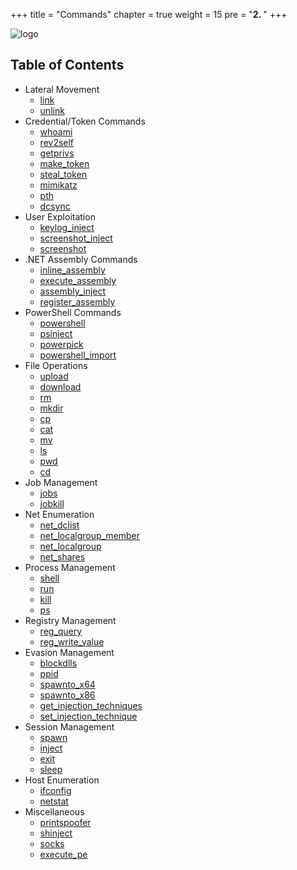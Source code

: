 +++
title = "Commands"
chapter = true
weight = 15
pre = "<b>2. </b>"
+++

![logo](/agents/mapples/MapplesLandscape.svg?width=600px)

## Table of Contents

- Lateral Movement
    * [link](/agents/mapples/commands/link/)
    * [unlink](/agents/mapples/commands/unlink/)
- Credential/Token Commands
    * [whoami](/agents/mapples/commands/whoami/)
    * [rev2self](/agents/mapples/commands/rev2self/)
    * [getprivs](/agents/mapples/commands/getprivs/)
    * [make_token](/agents/mapples/commands/make_token/)
    * [steal_token](/agents/mapples/commands/steal_token/)
    * [mimikatz](/agents/mapples/commands/mimikatz/)
    * [pth](/agents/mapples/commands/pth/)
    * [dcsync](/agents/mapples/commands/dcsync/)
- User Exploitation
    * [keylog_inject](/agents/mapples/commands/keylog_inject/)
    * [screenshot_inject](/agents/mapples/commands/screenshot_inject/)
    * [screenshot](/agents/mapples/commands/screenshot/)
- .NET Assembly Commands
    * [inline_assembly](/agents/mapples/commands/inline_assembly/)
    * [execute_assembly](/agents/mapples/commands/execute_assembly/)
    * [assembly_inject](/agents/mapples/commands/assembly_inject/)
    * [register_assembly](/agents/mapples/commands/register_assembly/)
- PowerShell Commands
    * [powershell](/agents/mapples/commands/powershell/)
    * [psinject](/agents/mapples/commands/psinject/)
    * [powerpick](/agents/mapples/commands/powerpick/)
    * [powershell_import](/agents/mapples/commands/powershell_import/)
- File Operations
    * [upload](/agents/mapples/commands/upload/)
    * [download](/agents/mapples/commands/download/)
    * [rm](/agents/mapples/commands/rm/)
    * [mkdir](/agents/mapples/commands/mkdir/)
    * [cp](/agents/mapples/commands/cp/)
    * [cat](/agents/mapples/commands/cat/)
    * [mv](/agents/mapples/commands/mv/)
    * [ls](/agents/mapples/commands/ls/)
    * [pwd](/agents/mapples/commands/pwd/)
    * [cd](/agents/mapples/commands/cd/)
- Job Management
    * [jobs](/agents/mapples/commands/jobs/)
    * [jobkill](/agents/mapples/commands/jobkill/)
- Net Enumeration
    * [net_dclist](/agents/mapples/commands/net_dclist/)
    * [net_localgroup_member](/agents/mapples/commands/net_localgroup_member/)
    * [net_localgroup](/agents/mapples/commands/net_localgroup/)
    * [net_shares](/agents/mapples/commands/net_shares/)
- Process Management
    * [shell](/agents/mapples/commands/shell/)
    * [run](/agents/mapples/commands/run/)
    * [kill](/agents/mapples/commands/kill/)
    * [ps](/agents/mapples/commands/ps/)
- Registry Management
    * [reg_query](/agents/mapples/commands/reg_query/)
    * [reg_write_value](/agents/mapples/commands/reg_write_value/)
- Evasion Management
    * [blockdlls](/agents/mapples/commands/blockdlls)
    * [ppid](/agents/mapples/commands/ppid)
    * [spawnto_x64](/agents/mapples/commands/spawnto_x64/)
    * [spawnto_x86](/agents/mapples/commands/spawnto_x86/)
    * [get_injection_techniques](/agents/mapples/commands/get_injection_techniques/)
    * [set_injection_technique](/agents/mapples/commands/set_injection_technique/)
- Session Management
    * [spawn](/agents/mapples/commands/spawn/)
    * [inject](/agents/mapples/commands/inject/)
    * [exit](/agents/mapples/commands/exit/)
    * [sleep](/agents/mapples/commands/sleep/)
- Host Enumeration
    * [ifconfig](/agents/mapples/commands/ifconfig)
    * [netstat](/agents/mapples/commands/netstat)
- Miscellaneous
    * [printspoofer](/agents/mapples/commands/printspoofer/)
    * [shinject](/agents/mapples/commands/shinject/)
    * [socks](/agents/mapples/commands/socks/)
    * [execute_pe](/agents/mapples/commands/execute_pe/)
